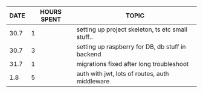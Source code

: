 | DATE | HOURS SPENT | TOPIC                                             |
| ---- | ----------- | ------------------------------------------------- |
| 30.7 | 1           | setting up project skeleton, ts etc small stuff.. |
| 30.7 | 3           | setting up raspberry for DB, db stuff in backend  |
| 31.7 | 1           | migrations fixed after long troubleshoot          |
| 1.8  | 5           | auth with jwt, lots of routes, auth middleware    |

